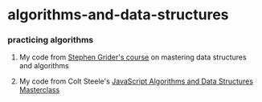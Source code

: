 # algorithms-and-data-structures
### practicing algorithms
1. My code from [Stephen Grider's course](https://www.udemy.com/coding-interview-bootcamp-algorithms-and-data-structure/) on mastering data structures and algorithms

2. My code from Colt Steele's [JavaScript Algorithms and Data Structures Masterclass](https://www.udemy.com/js-algorithms-and-data-structures-masterclass/) 